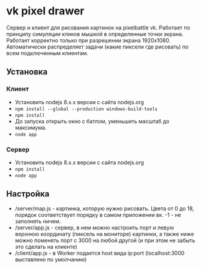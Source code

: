 # vk pixel drawer
Сервер и клиент для рисования картинок на pixelbattle vk. Работает по принципу симуляции кликов мышкой в определенные точки экрана. Работает корректно только при разрешении экрана 1920x1080. Автоматически распределяет задачи (какие пиксели где рисовать) по всем подключенным клиентам.

## Установка

### Клиент
- Установить nodejs 8.x.x версии с сайта nodejs.org
- ```npm install --global --production windows-build-tools```
- ```npm install```
- До запуска открыть окно с батлом, уменьшить масштаб до максимума.
- ```node app```

### Сервер
- Установить nodejs 8.x.x версии с сайта nodejs.org
- ```npm install```
- ```node app```

## Настройка
- /server/map.js - картинка, которую нужно рисовать. Цвета от 0 до 18, порядок соответствует порядку в самом приложении вк. -1 - не заполнять ничем.
- /server/app.js - сервер, в нем можно настроить порт и левую верхнюю координату (пиксель на мониторе) картинки, а также ниже можно поменять порт с 3000 на любой другой (и при этом не забыть это сделать на клиенте)
- /client/app.js - в Worker подается host вида ip:port (localhost:3000 выставлено по умолчанию)